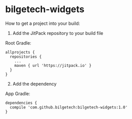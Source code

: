 # bilgetech-widgets


How to get a project into your build:


1.   Add the JitPack repository to your build file

Root Gradle: 

```	
allprojects {
  repositories {
    ...
    maven { url 'https://jitpack.io' }
  }
}
```

2. Add the dependency

App Gradle:

```
dependencies {
  compile 'com.github.bilgetech:bilgetech-widgets:1.0'
}
```
